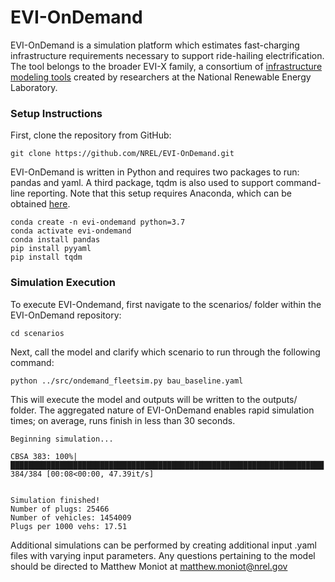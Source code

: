 # EVI-OnDemand

EVI-OnDemand is a simulation platform which estimates fast-charging infrastructure requirements necessary to support ride-hailing electrification. The tool belongs to the broader EVI-X family, a consortium of [infrastructure modeling tools](https://www.nrel.gov/transportation/data-tools.html#vehicles) created by researchers at the National Renewable Energy Laboratory.

### Setup Instructions

First, clone the repository from GitHub:

```
git clone https://github.com/NREL/EVI-OnDemand.git
```

EVI-OnDemand is written in Python and requires two packages to run: pandas and yaml. A third package, tqdm is also used to support command-line reporting. Note that this setup requires Anaconda, which can be obtained [here](https://docs.anaconda.com/anaconda/install/index.html).

````
conda create -n evi-ondemand python=3.7
conda activate evi-ondemand
conda install pandas
pip install pyyaml
pip install tqdm
````

### Simulation Execution
To execute EVI-Ondemand, first navigate to the scenarios/ folder within the EVI-OnDemand repository:
```
cd scenarios
```


Next, call the model and clarify which scenario to run through the following command:

```
python ../src/ondemand_fleetsim.py bau_baseline.yaml
```

This will execute the model and outputs will be written to the outputs/ folder. The aggregated nature of EVI-OnDemand enables rapid simulation times; on average, runs finish in less than 30 seconds.

```
Beginning simulation...

CBSA 383: 100%|██████████████████████████████████████████████████████████████████████| 384/384 [00:08<00:00, 47.39it/s]


Simulation finished!
Number of plugs: 25466
Number of vehicles: 1454009
Plugs per 1000 vehs: 17.51
```

Additional simulations can be performed by creating additional input .yaml files with varying input parameters. Any questions pertaining to the model should be directed to Matthew Moniot at matthew.moniot@nrel.gov

